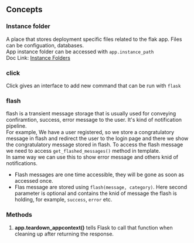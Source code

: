 ## Concepts  

### Instance folder  
A place that stores deployment specific files related to the flak app. Files can be
configuation, databases.  
App instance folder can be accessed with `app.instance_path`  
Doc Link: [Instance Folders](https://flask.palletsprojects.com/en/2.3.x/config/#instance-folders)  

### click   
Click gives an interface to add new command that can be run with `flask`  

### flash  
flash is a transient message storage that is usually used for conveying confiramtion, success, error
message to the user. It's kind of notification pipeline.  
For example, We have a user registered, so we store a congratulatory message in flash and redirect the user to the login page and there we show the congratulatory message stored in flash. To access the flash message 
we need to access `get_flashed_messages()` method in template.  
In same way we can use this to show error message and others knid of notifications. 
* Flash messages are one time accessible, they will be gone as soon as accessed once.
* Flas message are stored using `flash(message, category)`. Here second parameter is optional and contains the knid of message the flash is holding, for example, `success`, `error` etc.

### Methods  
1. **app.teardown_appcontext()** tells Flask to call that function when cleaning up after returning the response.  
